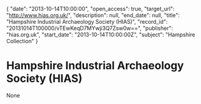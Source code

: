 {
  "date": "2013-10-14T10:00:00", 
  "open_access": true, 
  "target_url": "http://www.hias.org.uk/", 
  "description": null, 
  "end_date": null, 
  "title": "Hampshire Industrial Archaeology Society (HIAS)", 
  "record_id": "20131014T100000/vTEwKeqD7MYwji3Q7Zsw0w==", 
  "publisher": "hias.org.uk", 
  "start_date": "2013-10-14T10:00:00Z", 
  "subject": "Hampshire Collection"
}

# Hampshire Industrial Archaeology Society (HIAS)

None